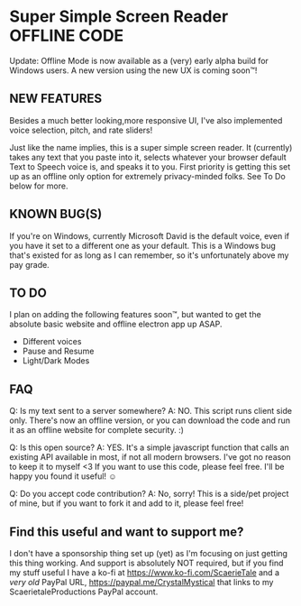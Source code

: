 # Super Simple Screen Reader OFFLINE CODE

Update: Offline Mode is now available as a (very) early alpha build for Windows users.  A new version using the new UX is coming soon™!

## NEW FEATURES
Besides a much better looking,more responsive UI, I've also implemented voice selection, pitch, and rate sliders!

Just like the name implies, this is a super simple screen reader.  It (currently) takes any text that you paste into it, selects whatever your browser default Text to Speech voice is, and speaks it to you.  First priority is getting this set up as an offline only option for extremely privacy-minded folks.  See To Do below for more.

## KNOWN BUG(S)
If you're on Windows, currently Microsoft David is the default voice, even if you have it set to a different one as your default.  This is a Windows bug that's existed for as long as I can remember, so it's unfortunately above my pay grade.

## TO DO
I plan on adding the following features soon™, but wanted to get the absolute basic website and offline electron app up ASAP.

* Different voices
* Pause and Resume
* Light/Dark Modes

## FAQ
Q: Is my text sent to a server somewhere?
A: NO.  This script runs client side only.  There's now an offline version, or you can download the code and run it as an offline website for complete security. :)

Q: Is this open source?
A: YES.  It's a simple javascript function that calls an existing API available in most, if not all modern browsers.  I've got no reason to keep it to myself <3  If you want to use this code, please feel free.  I'll be happy you found it useful! ☺

Q: Do you accept code contribution?
A: No, sorry!  This is a side/pet project of mine, but if you want to fork it and add to it, please feel free!

## Find this useful and want to support me?
I don't have a sponsorship thing set up (yet) as I'm focusing on just getting this thing working.  And support is absolutely NOT required, but if you find my stuff useful I have a ko-fi at https://www.ko-fi.com/ScaerieTale and a *very old* PayPal URL, https://paypal.me/CrystalMystical that links to my ScaerietaleProductions PayPal account.